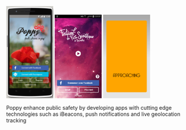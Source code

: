 <img style="width:25%; height:auto" class="im" src="../images/apps/01-home_connect.jpg">
<img style="width:25%; height:auto" class="im" src="../images/apps/Screenshot_2014-12-24-00-07-16.png">
<img style="width:25%; height:auto" class="im" src="../images/apps/Screenshot_2015-03-05-19-21-03.png">

Poppy enhance public safety by developing apps with cutting edge technologies such as iBeacons, push notifications and live geolocation tracking
